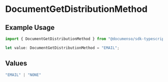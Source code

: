 # DocumentGetDistributionMethod

## Example Usage

```typescript
import { DocumentGetDistributionMethod } from "@documenso/sdk-typescript/models/operations";

let value: DocumentGetDistributionMethod = "EMAIL";
```

## Values

```typescript
"EMAIL" | "NONE"
```